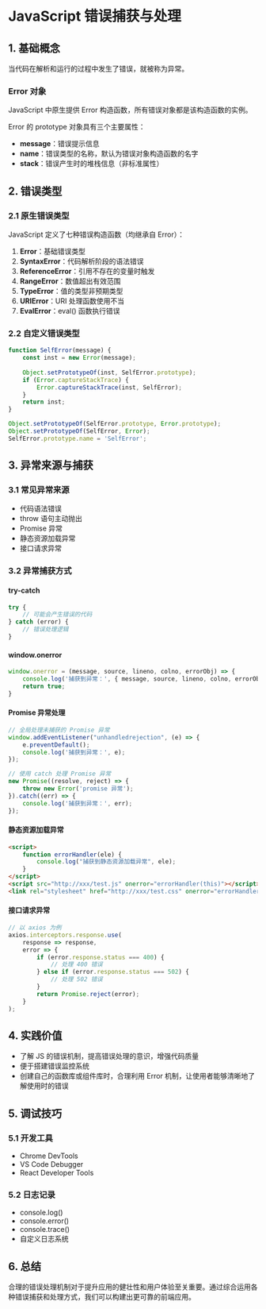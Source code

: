 # JavaScript 错误捕获与处理

## 1. 基础概念

当代码在解析和运行的过程中发生了错误，就被称为异常。

### Error 对象
JavaScript 中原生提供 Error 构造函数，所有错误对象都是该构造函数的实例。

Error 的 prototype 对象具有三个主要属性：
- **message**：错误提示信息
- **name**：错误类型的名称，默认为错误对象构造函数的名字
- **stack**：错误产生时的堆栈信息（非标准属性）

## 2. 错误类型

### 2.1 原生错误类型
JavaScript 定义了七种错误构造函数（均继承自 Error）：

1. **Error**：基础错误类型
2. **SyntaxError**：代码解析阶段的语法错误
3. **ReferenceError**：引用不存在的变量时触发
4. **RangeError**：数值超出有效范围
5. **TypeError**：值的类型非预期类型
6. **URIError**：URI 处理函数使用不当
7. **EvalError**：eval() 函数执行错误

### 2.2 自定义错误类型
```javascript
function SelfError(message) {
    const inst = new Error(message);
    
    Object.setPrototypeOf(inst, SelfError.prototype);
    if (Error.captureStackTrace) {
        Error.captureStackTrace(inst, SelfError);
    }
    return inst;
}

Object.setPrototypeOf(SelfError.prototype, Error.prototype);
Object.setPrototypeOf(SelfError, Error);
SelfError.prototype.name = 'SelfError';
```

## 3. 异常来源与捕获

### 3.1 常见异常来源
- 代码语法错误
- throw 语句主动抛出
- Promise 异常
- 静态资源加载异常
- 接口请求异常

### 3.2 异常捕获方式

#### try-catch
```javascript
try {
    // 可能会产生错误的代码
} catch (error) {
    // 错误处理逻辑
}
```

#### window.onerror
```javascript
window.onerror = (message, source, lineno, colno, errorObj) => {
    console.log('捕获到异常：', { message, source, lineno, colno, errorObj });
    return true;
}
```

#### Promise 异常处理
```javascript
// 全局处理未捕获的 Promise 异常
window.addEventListener("unhandledrejection", (e) => {
    e.preventDefault();
    console.log('捕获到异常：', e);
});

// 使用 catch 处理 Promise 异常
new Promise((resolve, reject) => {
    throw new Error('promise 异常');
}).catch((err) => {
    console.log('捕获到异常：', err);
});
```

#### 静态资源加载异常
```html
<script>
    function errorHandler(ele) {
        console.log("捕获到静态资源加载异常", ele);
    }
</script>
<script src="http://xxx/test.js" onerror="errorHandler(this)"></script>
<link rel="stylesheet" href="http://xxx/test.css" onerror="errorHandler(this)">
```

#### 接口请求异常
```javascript
// 以 axios 为例
axios.interceptors.response.use(
    response => response,
    error => {
        if (error.response.status === 400) {
            // 处理 400 错误
        } else if (error.response.status === 502) {
            // 处理 502 错误
        }
        return Promise.reject(error);
    }
);
```

## 4. 实践价值
- 了解 JS 的错误机制，提高错误处理的意识，增强代码质量
- 便于搭建错误监控系统
- 创建自己的函数库或组件库时，合理利用 Error 机制，让使用者能够清晰地了解使用时的错误

## 5. 调试技巧

### 5.1 开发工具
- Chrome DevTools
- VS Code Debugger
- React Developer Tools

### 5.2 日志记录
- console.log()
- console.error()
- console.trace()
- 自定义日志系统

## 6. 总结
合理的错误处理机制对于提升应用的健壮性和用户体验至关重要。通过综合运用各种错误捕获和处理方式，我们可以构建出更可靠的前端应用。
